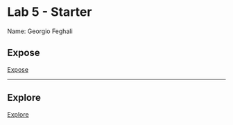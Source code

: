 # Lab 5 - Starter

Name: Georgio Feghali

## Expose

[Expose](https://georgiofe.github.io/Lab5_Starter/expose.html)

---

## Explore

[Explore](https://georgiofe.github.io/Lab5_Starter/explore.html)
